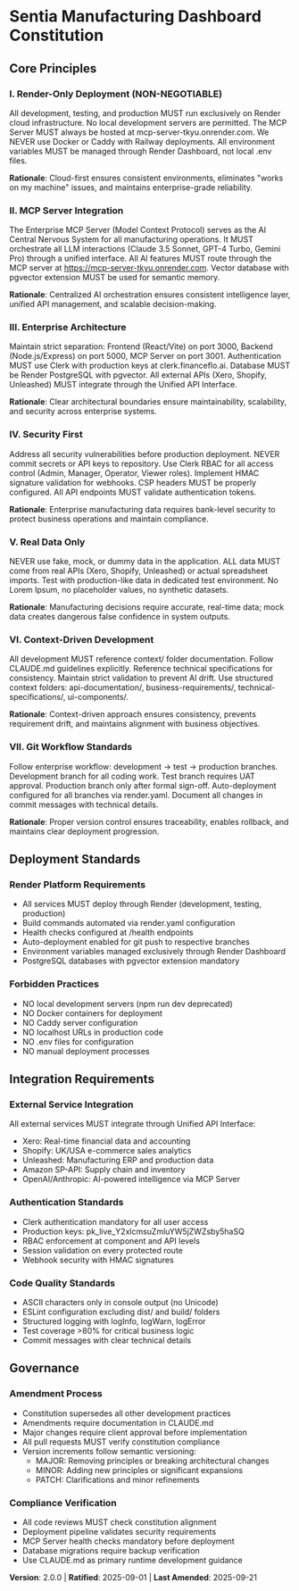 <!-- Sync Impact Report
Version change: 1.0.0 → 2.0.0
Modified principles:
- Added: I. Render-Only Deployment
- Added: II. MCP Server Integration
- Added: III. Enterprise Architecture
- Added: IV. Security First
- Added: V. Real Data Only
- Added: VI. Context-Driven Development
- Added: VII. Git Workflow Standards
Added sections:
- Deployment Standards
- Integration Requirements
Templates requiring updates: ✅ updated
- /templates/plan-template.md: ✅ updated
- /templates/spec-template.md: ✅ updated
- /templates/tasks-template.md: ✅ updated
-->

# Sentia Manufacturing Dashboard Constitution

## Core Principles

### I. Render-Only Deployment (NON-NEGOTIABLE)
All development, testing, and production MUST run exclusively on Render cloud infrastructure. No local development servers are permitted. The MCP Server MUST always be hosted at mcp-server-tkyu.onrender.com. We NEVER use Docker or Caddy with Railway deployments. All environment variables MUST be managed through Render Dashboard, not local .env files.

**Rationale**: Cloud-first ensures consistent environments, eliminates "works on my machine" issues, and maintains enterprise-grade reliability.

### II. MCP Server Integration
The Enterprise MCP Server (Model Context Protocol) serves as the AI Central Nervous System for all manufacturing operations. It MUST orchestrate all LLM interactions (Claude 3.5 Sonnet, GPT-4 Turbo, Gemini Pro) through a unified interface. All AI features MUST route through the MCP server at https://mcp-server-tkyu.onrender.com. Vector database with pgvector extension MUST be used for semantic memory.

**Rationale**: Centralized AI orchestration ensures consistent intelligence layer, unified API management, and scalable decision-making.

### III. Enterprise Architecture
Maintain strict separation: Frontend (React/Vite) on port 3000, Backend (Node.js/Express) on port 5000, MCP Server on port 3001. Authentication MUST use Clerk with production keys at clerk.financeflo.ai. Database MUST be Render PostgreSQL with pgvector. All external APIs (Xero, Shopify, Unleashed) MUST integrate through the Unified API Interface.

**Rationale**: Clear architectural boundaries ensure maintainability, scalability, and security across enterprise systems.

### IV. Security First
Address all security vulnerabilities before production deployment. NEVER commit secrets or API keys to repository. Use Clerk RBAC for all access control (Admin, Manager, Operator, Viewer roles). Implement HMAC signature validation for webhooks. CSP headers MUST be properly configured. All API endpoints MUST validate authentication tokens.

**Rationale**: Enterprise manufacturing data requires bank-level security to protect business operations and maintain compliance.

### V. Real Data Only
NEVER use fake, mock, or dummy data in the application. ALL data MUST come from real APIs (Xero, Shopify, Unleashed) or actual spreadsheet imports. Test with production-like data in dedicated test environment. No Lorem Ipsum, no placeholder values, no synthetic datasets.

**Rationale**: Manufacturing decisions require accurate, real-time data; mock data creates dangerous false confidence in system outputs.

### VI. Context-Driven Development
All development MUST reference context/ folder documentation. Follow CLAUDE.md guidelines explicitly. Reference technical specifications for consistency. Maintain strict validation to prevent AI drift. Use structured context folders: api-documentation/, business-requirements/, technical-specifications/, ui-components/.

**Rationale**: Context-driven approach ensures consistency, prevents requirement drift, and maintains alignment with business objectives.

### VII. Git Workflow Standards
Follow enterprise workflow: development → test → production branches. Development branch for all coding work. Test branch requires UAT approval. Production branch only after formal sign-off. Auto-deployment configured for all branches via render.yaml. Document all changes in commit messages with technical details.

**Rationale**: Proper version control ensures traceability, enables rollback, and maintains clear deployment progression.

## Deployment Standards

### Render Platform Requirements
- All services MUST deploy through Render (development, testing, production)
- Build commands automated via render.yaml configuration
- Health checks configured at /health endpoints
- Auto-deployment enabled for git push to respective branches
- Environment variables managed exclusively through Render Dashboard
- PostgreSQL databases with pgvector extension mandatory

### Forbidden Practices
- NO local development servers (npm run dev deprecated)
- NO Docker containers for deployment
- NO Caddy server configuration
- NO localhost URLs in production code
- NO .env files for configuration
- NO manual deployment processes

## Integration Requirements

### External Service Integration
All external services MUST integrate through Unified API Interface:
- Xero: Real-time financial data and accounting
- Shopify: UK/USA e-commerce sales analytics
- Unleashed: Manufacturing ERP and production data
- Amazon SP-API: Supply chain and inventory
- OpenAI/Anthropic: AI-powered intelligence via MCP Server

### Authentication Standards
- Clerk authentication mandatory for all user access
- Production keys: pk_live_Y2xlcmsuZmluYW5jZWZsby5haSQ
- RBAC enforcement at component and API levels
- Session validation on every protected route
- Webhook security with HMAC signatures

### Code Quality Standards
- ASCII characters only in console output (no Unicode)
- ESLint configuration excluding dist/ and build/ folders
- Structured logging with logInfo, logWarn, logError
- Test coverage >80% for critical business logic
- Commit messages with clear technical details

## Governance

### Amendment Process
- Constitution supersedes all other development practices
- Amendments require documentation in CLAUDE.md
- Major changes require client approval before implementation
- All pull requests MUST verify constitution compliance
- Version increments follow semantic versioning:
  - MAJOR: Removing principles or breaking architectural changes
  - MINOR: Adding new principles or significant expansions
  - PATCH: Clarifications and minor refinements

### Compliance Verification
- All code reviews MUST check constitution alignment
- Deployment pipeline validates security requirements
- MCP Server health checks mandatory before deployment
- Database migrations require backup verification
- Use CLAUDE.md as primary runtime development guidance

**Version**: 2.0.0 | **Ratified**: 2025-09-01 | **Last Amended**: 2025-09-21